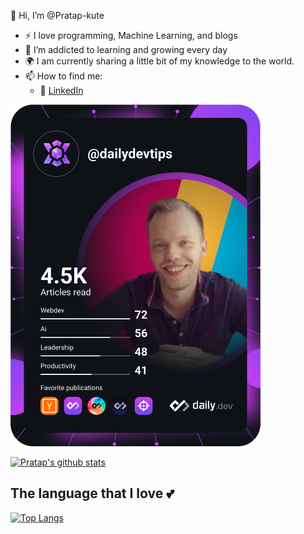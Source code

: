 👋 Hi, I’m @Pratap-kute
- :zap: I love programming, Machine Learning, and blogs
- 🌱 I’m addicted to learning and growing every day
- :earth_africa: I am currently sharing a little bit of my knowledge to the world.
- 📫 How to find me: 
    - :office: [LinkedIn](https://www.linkedin.com/in/pratap-kute)

<a href="https://app.daily.dev/DailyDevTips"><img src="https://github.com/rebelchris/rebelchris/blob/master/devcard.svg" width="400" alt="Pratap kute's Dev Card"/></a>
<!---
Pratap-kute/Pratap-kute is a ✨ special ✨ repository because its `README.md` (this file) appears on your GitHub profile.
You can click the Preview link to take a look at your changes.
--->



[![Pratap's github stats](https://github-readme-stats.vercel.app/api?username=Pratap-kute&count_private=true&show_icons=true&theme=radical&hide_rank=false)](https://github.com/Pratap-kute/github-readme-stats)
## The language that I love :two_hearts:
[![Top Langs](https://github-readme-stats.vercel.app/api/top-langs/?username=Pratap-kute)](https://github.com/Pratap-kute/github-readme-stats)
